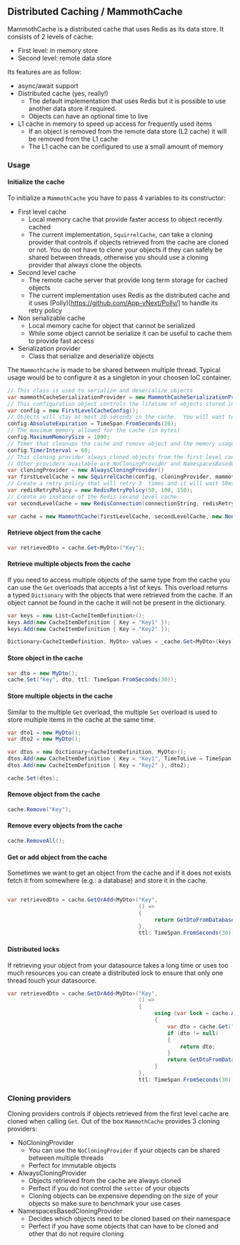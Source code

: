 
## Distributed Caching / MammothCache

MammothCache is a distributed cache that uses Redis as its data store.  It consists of 2 levels of cache:

* First level: in memory store
* Second level: remote data store

Its features are as follow:

* async/await support
* Distributed cache (yes, really!)
  * The default implementation that uses Redis but it is possible to use another data store if required.
  * Objects can have an optional time to live
* L1 cache in memory to speed up access for frequently used items
  * If an object is removed from the remote data store (L2 cache) it will be removed from the L1 cache
  * The L1 cache can be configured to use a small amount of memory

### Usage

#### Initialize the cache

To initialize a `MammothCache` you have to pass 4 variables to its constructor:

* First level cache
  * Local memory cache that provide faster access to object recently cached
  * The current implementation, `SquirrelCache`, can take a cloning provider that controls if objects retrieved from the cache are cloned or not. You do not have to clone your objects if they can safely be shared between threads, otherwise you should use a cloning provider that always clone the objects.
* Second level cache
  * The remote cache server that provide long term storage for cached objects
  * The current implementation uses Redis as the distributed cache and it uses (Polly)[https://github.com/App-vNext/Polly/] to handle its retry policy
* Non serializable cache
  * Local memory cache for object that cannot be serialized
  * While some object cannot be serialize it can be useful to cache them to provide fast access
* Serialization provider
  * Class that serialize and deserialize objects

The `MammothCache` is made to be shared between multiple thread. Typical usage would be to configure it as a singleton in your choosen IoC container.

```csharp
// This class is used to serialize and deserialize objects
var mammothCacheSerializationProvider = new MammothCacheSerializationProvider();
// This configuration object controls the lifetime of objects stored in the first level cache
var config = new FirstLevelCacheConfig();
// Objects will stay at most 20 seconds in the cache.  You will want to increase this value for your use case.
config.AbsoluteExpiration = TimeSpan.FromSeconds(20);
// The maximum memory allowed for the cache (in bytes)
config.MaximumMemorySize = 1000;
// Timer that cleanups the cache and remove object and the memory usage is greater than the maximum allowed
config.TimerInterval = 60;
// This cloning provider always cloned objects from the first level cache
// Other providers available are NoCloningProvider and NamespacesBasedCloningProvider
var cloningProvider = new AlwaysCloningProvider()
var firstLevelCache = new SquirrelCache(config, cloningProvider, mammothCacheSerializationProvider);
// Create a retry policy that will retry 3  times and it will wait 50ms, then 100ms and finally 150ms for each respective retries
var redisRetryPolicy = new RedisRetryPolicy(50, 100, 150);
// Create an instance of the Redis second level cache
var secondLevelCache = new RedisConnection(connectionString, redisRetryPolicy);

var cache = new MammothCache(firstLevelCache, secondLevelCache, new NonSerializableCache(), mammothCacheSerializationProvider);

```

#### Retrieve object from the cache

```csharp
var retrievedDto = cache.Get<MyDto>("Key");
```

#### Retrieve multiple objects from the cache

If you need to access multiple objects of the same type from the cache you can use the `Get` overloads that accepts a list of keys.  This overload returns a typed `Dictionary` with the objects that were retrieved from the cache.  If an object cannot be found in the cache it will not be present in the dictionary.

```csharp
var keys = new List<CacheItemDefinition>();
keys.Add(new CacheItemDefinition { Key = "Key1" });
keys.Add(new CacheItemDefinition { Key = "Key2" });

Dictionary<CacheItemDefinition, MyDto> values = _cache.Get<MyDto>(keys);

```

#### Store object in the cache

```csharp
var dto = new MyDto();
cache.Set("Key", dto, ttl: TimeSpan.FromSeconds(30));
```

#### Store multiple objects in the cache

Similar to the multiple `Get` overload, the multiple `Set` overload is used to store multiple items in the cache at the same time.

```csharp
var dto1 = new MyDto();
var dto2 = new MyDto();

var dtos = new Dictionary<CacheItemDefinition, MyDto>();
dtos.Add(new CacheItemDefinition { Key = "Key1", TimeToLive = TimeSpan.FromSeconds(30) }, dto1);
dtos.Add(new CacheItemDefinition { Key = "Key2" }, dto2);

cache.Set(dtos);
```

#### Remove object from the cache

```csharp
cache.Remove("Key");
```

#### Remove every objects from the cache

```csharp
cache.RemoveAll();
```

#### Get or add object from the cache

Sometimes we want to get an object from the cache and if it does not exists fetch it from somewhere (e.g.: a database) and store it in the cache.

```csharp

var retrievedDto = cache.GetOrAdd<MyDto>("Key",
                                         () =>
                                         {
                                              return GetDtoFromDatabase();
                                         },
                                         ttl: TimeSpan.FromSeconds(30));

```


#### Distributed locks

If retrieving your object from your datasource takes a long time or uses too much resources you can create a distributed lock to ensure that only one thread touch your datasource.

```csharp
var retrievedDto = cache.GetOrAdd<MyDto>("Key",
                                         () =>
                                         {
                                              using (var lock = cache.AcquireLock("Key", TimeSpan.FromSeconds(30), TimeSpan.FromSeconds(30))
                                              {
                                                  var dto = cache.Get("Key");
                                                  if (dto != null)
                                                  {
                                                      return dto;
                                                  }
                                                  return GetDtoFromDatabase();
                                              }
                                         },
                                         ttl: TimeSpan.FromSeconds(30));
```


### Cloning providers

Cloning providers controls if objects retrieved from the first level cache are cloned when calling `Get`.  Out of the box `MammothCache` provides 3 cloning providers:

* NoCloningProvider
  * You can use the `NoCloningProvider` if your objects can be shared between multiple threads
  * Perfect for immutable objects
* AlwaysCloningProvider
  * Objects retrieved from the cache are always cloned
  * Perfect if you do not control the `setter` of your objects
  * Cloning objects can be expensive depending on the size of your objects so make sure to benchmark your use cases
* NamespacesBasedCloningProvider
  * Decides which objects need to be cloned based on their namespace
  * Perfect if you have some objects that can have to be cloned and other that do not require cloning
